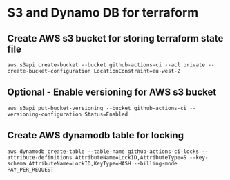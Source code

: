 # S3 and Dynamo DB for terraform

## Create AWS s3 bucket for storing terraform state file

    aws s3api create-bucket --bucket github-actions-ci --acl private --create-bucket-configuration LocationConstraint=eu-west-2

## Optional - Enable versioning for AWS s3 bucket

    aws s3api put-bucket-versioning --bucket github-actions-ci --versioning-configuration Status=Enabled

## Create AWS dynamodb table for locking

    aws dynamodb create-table --table-name github-actions-ci-locks --attribute-definitions AttributeName=LockID,AttributeType=S --key-schema AttributeName=LockID,KeyType=HASH --billing-mode PAY_PER_REQUEST